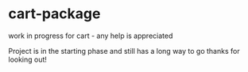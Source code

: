 # cart-package
work in progress for cart - any help is appreciated 

Project is in the starting phase and still has a long way to go thanks for looking out! 
